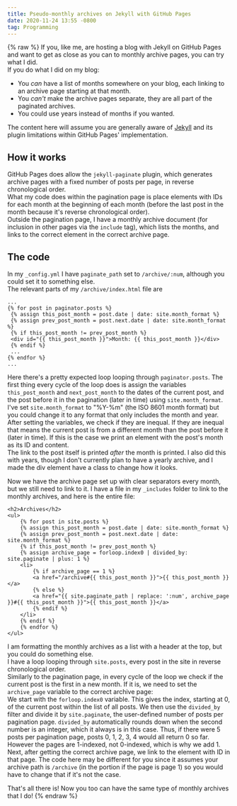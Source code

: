 ```yaml
---
title: Pseudo-monthly archives on Jekyll with GitHub Pages
date: 2020-11-24 13:55 -0800
tag: Programming
---
```

{% raw %}
If you, like me, are hosting a blog with Jekyll on GitHub Pages and want to get as close as you can to monthly archive pages, you can try what I did.  
If you do what I did on my blog:
- You *can* have a list of months somewhere on your blog, each linking to an archive page starting at that month.
- You *can't* make the archive pages separate, they are all part of the paginated archives.
- You could use years instead of months if you wanted.

The content here will assume you are generally aware of [Jekyll](https://jekyllrb.com) and its plugin limitations within GitHub Pages' implementation.

## How it works
GitHub Pages does allow the `jekyll-paginate` plugin, which generates archive pages with a fixed number of posts per page, in reverse chronological order.  
What my code does within the pagination page is place elements with IDs for each month at the beginning of each month (before the last post in the month because it's reverse chronological order).  
Outside the pagination page, I have a monthly archive document (for inclusion in other pages via the `include` tag), which lists the months, and links to the correct element in the correct archive page.

## The code
In my `_config.yml` I have `paginate_path` set to `/archive/:num`, although you could set it to something else.  
The relevant parts of my `/archive/index.html` file are
```
...
{% for post in paginator.posts %}
 {% assign this_post_month = post.date | date: site.month_format %}
 {% assign prev_post_month = post.next.date | date: site.month_format %}
 {% if this_post_month != prev_post_month %}
 <div id="{{ this_post_month }}">Month: {{ this_post_month }}</div>
 {% endif %}
 ...
{% endfor %}
...
```
Here there's a pretty expected loop looping through `paginator.posts`. The first thing every cycle of the loop does is assign the variables `this_post_month` and `next_post_month` to the dates of the current post, and the post before it in the pagination (later in time) using `site.month_format`.  
I've set `site.month_format` to "%Y-%m" (the ISO 8601 month format) but you could change it to any format that only includes the month and year.  
After setting the variables, we check if they are inequal. If they are inequal that means the current post is from a different month than the post before it (later in time). If this is the case we print an element with the post's month as its ID and content.  
The link to the post itself is printed *after* the month is printed. I also did this with years, though I don't currently plan to have a yearly archive, and I made the div element have a class to change how it looks.

Now we have the archive page set up with clear separators every month, but we still need to link to it. I have a file in my `_includes` folder to link to the monthly archives, and here is the entire file:
```
<h2>Archives</h2>
<ul>
	{% for post in site.posts %}
	{% assign this_post_month = post.date | date: site.month_format %}
	{% assign prev_post_month = post.next.date | date: site.month_format %}
	{% if this_post_month != prev_post_month %}
	{% assign archive_page = forloop.index0 | divided_by: site.paginate | plus: 1 %}
	<li>
		{% if archive_page == 1 %}
		<a href="/archive#{{ this_post_month }}">{{ this_post_month }}</a>
		{% else %}
		<a href="{{ site.paginate_path | replace: ':num', archive_page }}#{{ this_post_month }}">{{ this_post_month }}</a>
		{% endif %}
	</li>
	{% endif %}
	{% endfor %}
</ul>
```
I am formatting the monthly archives as a list with a header at the top, but you could do something else.  
I have a loop looping through `site.posts`, every post in the site in reverse chronological order.  
Similarly to the pagination page, in every cycle of the loop we check if the current post is the first in a new month. If it is, we need to set the `archive_page` variable to the correct archive page:  
We start with the `forloop.index0` variable. This gives the index, starting at 0, of the current post within the list of all posts. We then use the `divided_by` filter and divide it by `site.paginate`, the user-defined number of posts per pagination page. `divided_by` automatically rounds down when the second number is an integer, which it always is in this case. Thus, if there were 5 posts per pagination page, posts 0, 1, 2, 3, 4 would all return 0 so far. However the pages are 1-indexed, not 0-indexed, which is why we add 1.  
Next, after getting the correct archive page, we link to the element with ID in that page. The code here may be different for you since it assumes your archive path is `/archive` (in the portion if the page is page 1) so you would have to change that if it's not the case.

That's all there is! Now you too can have the same type of monthly archives that I do!
{% endraw %}
